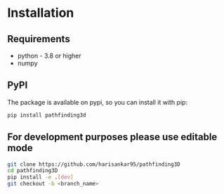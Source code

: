 # Installation

## Requirements

- python - 3.8 or higher
- numpy

## PyPI

The package is available on pypi, so you can install it with pip:

```bash
pip install pathfinding3d
```

## For development purposes please use editable mode

```bash
git clone https://github.com/harisankar95/pathfinding3D
cd pathfinding3D
pip install -e .[dev]
git checkout -b <branch_name>
```
